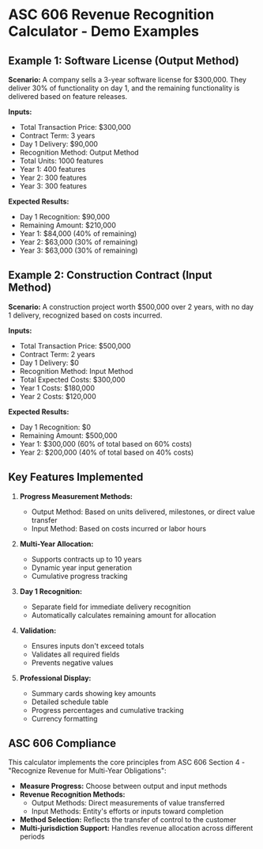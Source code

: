# ASC 606 Revenue Recognition Calculator - Demo Examples

## Example 1: Software License (Output Method)

**Scenario:** A company sells a 3-year software license for $300,000. They deliver 30% of functionality on day 1, and the remaining functionality is delivered based on feature releases.

**Inputs:**
- Total Transaction Price: $300,000
- Contract Term: 3 years
- Day 1 Delivery: $90,000
- Recognition Method: Output Method
- Total Units: 1000 features
- Year 1: 400 features
- Year 2: 300 features
- Year 3: 300 features

**Expected Results:**
- Day 1 Recognition: $90,000
- Remaining Amount: $210,000
- Year 1: $84,000 (40% of remaining)
- Year 2: $63,000 (30% of remaining)
- Year 3: $63,000 (30% of remaining)

## Example 2: Construction Contract (Input Method)

**Scenario:** A construction project worth $500,000 over 2 years, with no day 1 delivery, recognized based on costs incurred.

**Inputs:**
- Total Transaction Price: $500,000
- Contract Term: 2 years
- Day 1 Delivery: $0
- Recognition Method: Input Method
- Total Expected Costs: $300,000
- Year 1 Costs: $180,000
- Year 2 Costs: $120,000

**Expected Results:**
- Day 1 Recognition: $0
- Remaining Amount: $500,000
- Year 1: $300,000 (60% of total based on 60% costs)
- Year 2: $200,000 (40% of total based on 40% costs)

## Key Features Implemented

1. **Progress Measurement Methods:**
   - Output Method: Based on units delivered, milestones, or direct value transfer
   - Input Method: Based on costs incurred or labor hours

2. **Multi-Year Allocation:**
   - Supports contracts up to 10 years
   - Dynamic year input generation
   - Cumulative progress tracking

3. **Day 1 Recognition:**
   - Separate field for immediate delivery recognition
   - Automatically calculates remaining amount for allocation

4. **Validation:**
   - Ensures inputs don't exceed totals
   - Validates all required fields
   - Prevents negative values

5. **Professional Display:**
   - Summary cards showing key amounts
   - Detailed schedule table
   - Progress percentages and cumulative tracking
   - Currency formatting

## ASC 606 Compliance

This calculator implements the core principles from ASC 606 Section 4 - "Recognize Revenue for Multi-Year Obligations":

- **Measure Progress:** Choose between output and input methods
- **Revenue Recognition Methods:** 
  - Output Methods: Direct measurements of value transferred
  - Input Methods: Entity's efforts or inputs toward completion
- **Method Selection:** Reflects the transfer of control to the customer
- **Multi-jurisdiction Support:** Handles revenue allocation across different periods